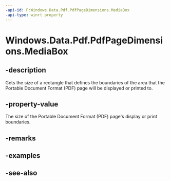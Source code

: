 ```yaml
---
-api-id: P:Windows.Data.Pdf.PdfPageDimensions.MediaBox
-api-type: winrt property
---
```


<!-- Property syntax
public Windows.Foundation.Rect MediaBox { get; }
-->

# Windows.Data.Pdf.PdfPageDimensions.MediaBox

## -description
Gets the size of a rectangle that defines the boundaries of the area that the Portable Document Format (PDF) page will be displayed or printed to.

## -property-value
The size of the Portable Document Format (PDF) page's display or print boundaries.

## -remarks

## -examples

## -see-also

